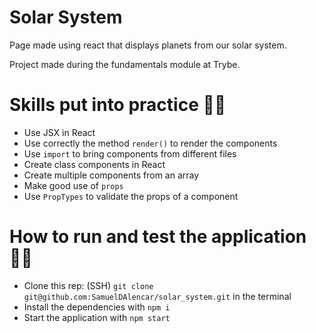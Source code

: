 
# Solar System

Page made using react that displays planets from our solar system.

Project made during the fundamentals module at Trybe.

# Skills put into practice 👨‍💻

*  Use JSX in React
*  Use correctly the method `render()` to render the components
*  Use `import` to bring components from different files
*  Create class components in React
*  Create multiple components from an array
*  Make good use of `props`
*  Use `PropTypes` to validate the props of a component

# How to run and test the application 👨‍💻

 * Clone this rep: (SSH) `git clone git@github.com:SamuelDAlencar/solar_system.git` in the terminal
 * Install the dependencies with `npm i`
 * Start the application with `npm start`

